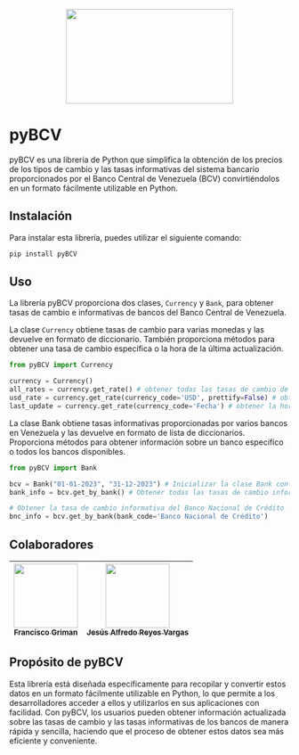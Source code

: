 <p align="center">
 <img width="300" height="170" src="https://github.com/fcoagz/pyBCV/blob/main/pyBCV/pybcv-preview.png?raw=true">
</p>

# pyBCV
pyBCV es una librería de Python que simplifica la obtención de los precios de los tipos de cambio y las tasas informativas del sistema bancario proporcionados por el Banco Central de Venezuela (BCV) convirtiéndolos en un formato fácilmente utilizable en Python.

## Instalación
Para instalar esta librería, puedes utilizar el siguiente comando:
```py
pip install pyBCV
```
## Uso
La librería pyBCV proporciona dos clases, `Currency` y `Bank`, para obtener tasas de cambio e informativas de bancos del Banco Central de Venezuela.

La clase `Currency` obtiene tasas de cambio para varias monedas y las devuelve en formato de diccionario. También proporciona métodos para obtener una tasa de cambio específica o la hora de la última actualización.
```py
from pyBCV import Currency

currency = Currency()
all_rates = currency.get_rate() # obtener todas las tasas de cambio de moneda
usd_rate = currency.get_rate(currency_code='USD', prettify=False) # obtener la tasa de cambio del dólar estadounidense sin símbolo de moneda
last_update = currency.get_rate(currency_code='Fecha') # obtener la hora de la última actualización
```

La clase Bank obtiene tasas informativas proporcionadas por varios bancos en Venezuela y las devuelve en formato de lista de diccionarios. Proporciona métodos para obtener información sobre un banco específico o todos los bancos disponibles.
```py
from pyBCV import Bank

bcv = Bank("01-01-2023", "31-12-2023") # Inicializar la clase Bank con fechas de inicio y final
bank_info = bcv.get_by_bank() # Obtener todas las tasas de cambio informativas de los bancos disponibles

# Obtener la tasa de cambio informativa del Banco Nacional de Crédito
bnc_info = bcv.get_by_bank(bank_code='Banco Nacional de Crédito') 

```
## Colaboradores

| [<img src="https://avatars.githubusercontent.com/u/103836660?v=4" width=115><br><sub>Francisco Griman</sub>](https://github.com/fcoagz) |  [<img src="https://avatars.githubusercontent.com/u/12820150?v=4" width=115><br><sub>Jesús Alfredo Reyes Vargas</sub>](https://github.com/jesusareyesv) |
| :---: | :---: |
## Propósito de pyBCV
Esta librería está diseñada específicamente para recopilar y convertir estos datos en un formato fácilmente utilizable en Python, lo que permite a los desarrolladores acceder a ellos y utilizarlos en sus aplicaciones con facilidad. Con pyBCV, los usuarios pueden obtener información actualizada sobre las tasas de cambio y las tasas informativas de los bancos de manera rápida y sencilla, haciendo que el proceso de obtener estos datos sea más eficiente y conveniente.